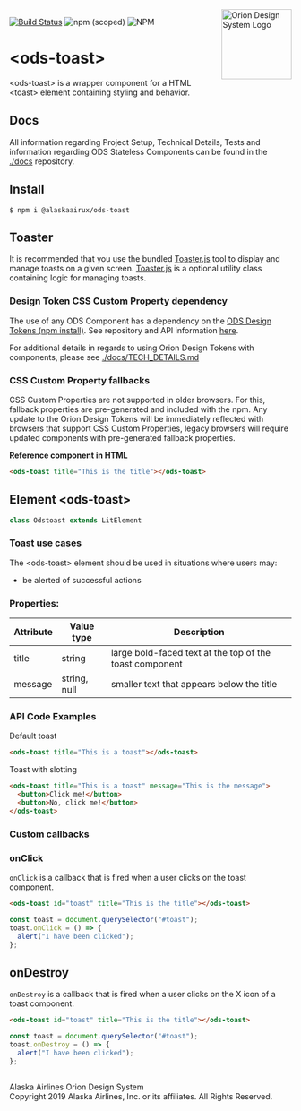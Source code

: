 <img src="https://resource.alaskaair.net/-/media/2C1969F8FB244C919205CD48429C13AC" alt="Orion Design System Logo" title="Be the change you want to see" width="125" align="right" />

[![Build Status](https://travis-ci.org/AlaskaAirlines/OrionStatelessComponents__ods-toast.svg?branch=master)](https://travis-ci.org/AlaskaAirlines/OrionStatelessComponents__ods-toast)
![npm (scoped)](https://img.shields.io/npm/v/@alaskaairux/ods-toast.svg?color=orange)
![NPM](https://img.shields.io/npm/l/@alaskaairux/ods-toast.svg?color=blue)

# \<ods-toast>

\<ods-toast> is a wrapper component for a HTML \<toast> element containing styling and behavior.

## Docs

All information regarding Project Setup, Technical Details, Tests and information regarding ODS Stateless Components can be found in the [./docs](https://github.com/AlaskaAirlines/OrionStatelessComponents__docs/tree/master/docs) repository.

## Install

```shell
$ npm i @alaskaairux/ods-toast
```

## Toaster

It is recommended that you use the bundled [Toaster.js](docs/Toaster.md) tool to display and manage toasts on a given screen. [Toaster.js](docs/Toaster.md) is a optional utility class containing logic for managing toasts.

### Design Token CSS Custom Property dependency

The use of any ODS Component has a dependency on the [ODS Design Tokens (npm install)](https://www.npmjs.com/package/@alaskaairux/orion-design-tokens). See repository and API information [here](https://github.com/AlaskaAirlines/OrionDesignTokens).

For additional details in regards to using Orion Design Tokens with components, please see [./docs/TECH_DETAILS.md](https://github.com/AlaskaAirlines/OrionStatelessComponents__docs/blob/master/docs/TECH_DETAILS.md)

### CSS Custom Property fallbacks

CSS Custom Properties are not supported in older browsers. For this, fallback properties are pre-generated and included with the npm. Any update to the Orion Design Tokens will be immediately reflected with browsers that support CSS Custom Properties, legacy browsers will require updated components with pre-generated fallback properties.

**Reference component in HTML**

```html
<ods-toast title="This is the title"></ods-toast>
```

## Element \<ods-toast>

```javascript
class Odstoast extends LitElement
```

### Toast use cases

The \<ods-toast> element should be used in situations where users may:

- be alerted of successful actions

### Properties:

| Attribute | Value type   | Description                                             |
| --------- | ------------ | ------------------------------------------------------- |
| title     | string       | large bold-faced text at the top of the toast component |
| message   | string, null | smaller text that appears below the title               |

### API Code Examples

Default toast

```html
<ods-toast title="This is a toast"></ods-toast>
```

Toast with slotting

```html
<ods-toast title="This is a toast" message="This is the message">
  <button>Click me!</button>
  <button>No, click me!</button>
</ods-toast>
```

### Custom callbacks

### onClick

`onClick` is a callback that is fired when a user clicks on the toast component.

```html
<ods-toast id="toast" title="This is the title"></ods-toast>
```

```javascript
const toast = document.querySelector("#toast");
toast.onClick = () => {
  alert("I have been clicked");
};
```

## onDestroy

`onDestroy` is a callback that is fired when a user clicks on the X icon of a toast component.

```html
<ods-toast id="toast" title="This is the title"></ods-toast>
```

```javascript
const toast = document.querySelector("#toast");
toast.onDestroy = () => {
  alert("I have been clicked");
};
```

##

Alaska Airlines Orion Design System<br>
Copyright 2019 Alaska Airlines, Inc. or its affiliates. All Rights Reserved.
